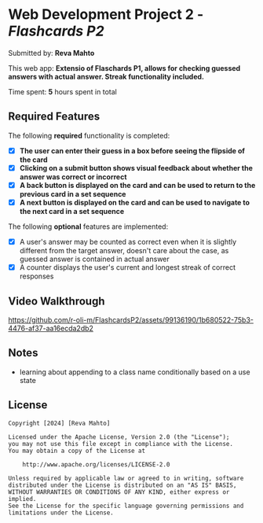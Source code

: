 # Web Development Project 2 - *Flashcards P2*
Submitted by: **Reva Mahto**

This web app: **Extensio  of Flaschards P1, allows for checking guessed answers with actual answer. Streak functionality included.**

Time spent: **5** hours spent in total

## Required Features

The following **required** functionality is completed:

- [x] **The user can enter their guess in a box before seeing the flipside of the card**
- [x] **Clicking on a submit button shows visual feedback about whether the answer was correct or incorrect**
- [x] **A back button is displayed on the card and can be used to return to the previous card in a set sequence**
- [x] **A next button is displayed on the card and can be used to navigate to the next card in a set sequence**

The following **optional** features are implemented:
- [x] A user's answer may be counted as correct even when it is slightly different from the target answer, doesn't care about the case, as guessed answer is contained in actual answer
- [x] A counter displays the user's current and longest streak of correct responses

## Video Walkthrough

https://github.com/r-oli-m/FlashcardsP2/assets/99136190/1b680522-75b3-4476-af37-aa16ecda2db2

## Notes

- learning about appending to a class name conditionally based on a use state

## License

    Copyright [2024] [Reva Mahto]

    Licensed under the Apache License, Version 2.0 (the "License");
    you may not use this file except in compliance with the License.
    You may obtain a copy of the License at

        http://www.apache.org/licenses/LICENSE-2.0

    Unless required by applicable law or agreed to in writing, software
    distributed under the License is distributed on an "AS IS" BASIS,
    WITHOUT WARRANTIES OR CONDITIONS OF ANY KIND, either express or implied.
    See the License for the specific language governing permissions and
    limitations under the License.
